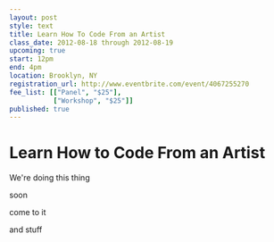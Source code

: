 ```yaml
---
layout: post
style: text
title: Learn How To Code From an Artist
class_date: 2012-08-18 through 2012-08-19
upcoming: true
start: 12pm
end: 4pm
location: Brooklyn, NY
registration_url: http://www.eventbrite.com/event/4067255270
fee_list: [["Panel", "$25"],
           ["Workshop", "$25"]]
published: true
---
```


# Learn How to Code From an Artist

We're doing this thing

soon

come to it

and stuff
